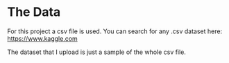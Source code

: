 # The Data
For this project a csv file is used. You can search for any .csv dataset here: https://www.kaggle.com

The dataset that I upload is just a sample of the whole csv file.

